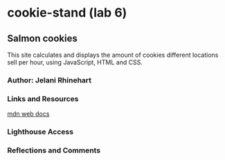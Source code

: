 # cookie-stand (lab 6)

## Salmon cookies

This site calculates and displays the amount of cookies different locations sell per hour, using JavaScript, HTML and CSS.

### Author: Jelani Rhinehart

### Links and Resources

[mdn web docs](https://developer.mozilla.org/en-US/docs/Web/JavaScript/Reference/Global_Objects/Math/random)

### Lighthouse Access

### Reflections and Comments
